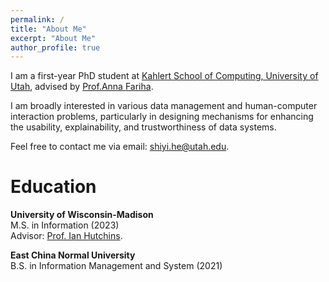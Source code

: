 ```yaml
---
permalink: /
title: "About Me"
excerpt: "About Me"
author_profile: true
---
```


I am a first-year PhD student at [Kahlert School of Computing, University of Utah](https://www.cs.utah.edu/), advised by [Prof.Anna Fariha](https://afariha.github.io/).

I am broadly interested in various data management and human-computer interaction problems, particularly in designing mechanisms for enhancing the usability, explainability, and trustworthiness of data systems.

Feel free to contact me via email: shiyi.he@utah.edu.



Education
======
**University of Wisconsin-Madison**  
M.S. in Information (2023)  
Advisor: [Prof. Ian Hutchins](https://ischool.wisc.edu/staff/hutchins-b-ian/).

**East China Normal University**  
B.S. in Information Management and System (2021)

